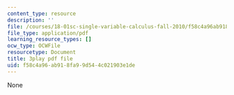 ```yaml
---
content_type: resource
description: ''
file: /courses/18-01sc-single-variable-calculus-fall-2010/f58c4a96ab918fa99d544c021903e1de_BGE3wb7H2PA.pdf
file_type: application/pdf
learning_resource_types: []
ocw_type: OCWFile
resourcetype: Document
title: 3play pdf file
uid: f58c4a96-ab91-8fa9-9d54-4c021903e1de
---
```

None

